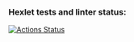 ### Hexlet tests and linter status:
[![Actions Status](https://github.com/v-b-a/java-project-72/workflows/hexlet-check/badge.svg)](https://github.com/v-b-a/java-project-72/actions)